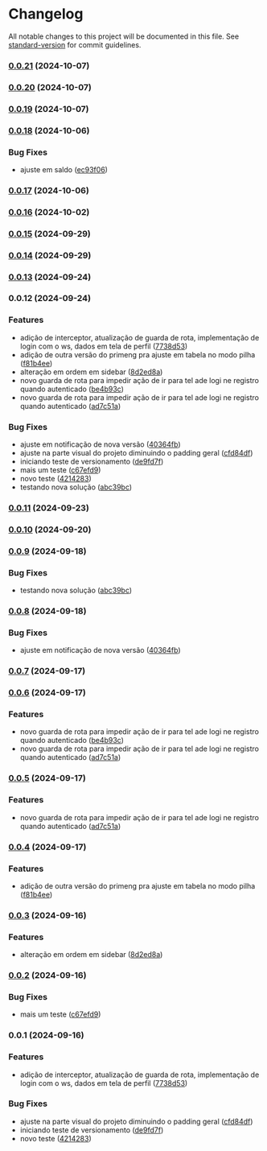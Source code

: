 # Changelog

All notable changes to this project will be documented in this file. See [standard-version](https://github.com/conventional-changelog/standard-version) for commit guidelines.

### [0.0.21](https://github.com/davidguedes/nutfinance/compare/v0.0.20...v0.0.21) (2024-10-07)

### [0.0.20](https://github.com/davidguedes/nutfinance/compare/v0.0.19...v0.0.20) (2024-10-07)

### [0.0.19](https://github.com/davidguedes/nutfinance/compare/v0.0.18...v0.0.19) (2024-10-07)

### [0.0.18](https://github.com/davidguedes/nutfinance/compare/v0.0.17...v0.0.18) (2024-10-06)


### Bug Fixes

* ajuste em saldo ([ec93f06](https://github.com/davidguedes/nutfinance/commit/ec93f06dee8a726a12f8ee9a40f818291cc0028a))

### [0.0.17](https://github.com/davidguedes/nutfinance/compare/v0.0.16...v0.0.17) (2024-10-06)

### [0.0.16](https://github.com/davidguedes/nutfinance/compare/v0.0.15...v0.0.16) (2024-10-02)

### [0.0.15](https://github.com/davidguedes/nutfinance/compare/v0.0.14...v0.0.15) (2024-09-29)

### [0.0.14](https://github.com/davidguedes/nutfinance/compare/v0.0.11...v0.0.14) (2024-09-29)

### [0.0.13](https://github.com/davidguedes/nutfinance/compare/v0.0.12...v0.0.13) (2024-09-24)

### 0.0.12 (2024-09-24)


### Features

* adição de interceptor, atualização de guarda de rota, implementação de login com o ws, dados em tela de perfil ([7738d53](https://github.com/davidguedes/nutfinance/commit/7738d53dbc0d5b2ad46890748a67a8aac8f5826d))
* adição de outra versão do primeng pra ajuste em tabela no modo pilha ([f81b4ee](https://github.com/davidguedes/nutfinance/commit/f81b4eee4b84da08f44c3e7a97e3c1ad1c72f7ab))
* alteração em ordem em sidebar ([8d2ed8a](https://github.com/davidguedes/nutfinance/commit/8d2ed8affe395c17256dec895ebcb8be7768e6d8))
* novo guarda de rota para impedir ação de ir para tel ade logi ne registro quando autenticado ([be4b93c](https://github.com/davidguedes/nutfinance/commit/be4b93cbb771cc658cc61330fa6f17c7fe52faba))
* novo guarda de rota para impedir ação de ir para tel ade logi ne registro quando autenticado ([ad7c51a](https://github.com/davidguedes/nutfinance/commit/ad7c51ab0ef5b5e3ddad3a4c41fdb6764a4a99e1))


### Bug Fixes

* ajuste em notificação de nova versão ([40364fb](https://github.com/davidguedes/nutfinance/commit/40364fb88aca11bbc39ac51d48fa25d958732103))
* ajuste na parte visual do projeto diminuindo o padding geral ([cfd84df](https://github.com/davidguedes/nutfinance/commit/cfd84df90d70f0b525be2a33af384c43911221fa))
* iniciando teste de versionamento ([de9fd7f](https://github.com/davidguedes/nutfinance/commit/de9fd7fb0b887653f597b4eb7a36ec894cf1617d))
* mais um teste ([c67efd9](https://github.com/davidguedes/nutfinance/commit/c67efd90f8287f3bc75fde86b90ff3f8ff4a6887))
* novo teste ([4214283](https://github.com/davidguedes/nutfinance/commit/42142835289dad1fb451b0f397bfc5798b285840))
* testando nova solução ([abc39bc](https://github.com/davidguedes/nutfinance/commit/abc39bcd4f3a6b5b8114d021b3955f7698180094))

### [0.0.11](https://github.com/davidguedes/nutfinance/compare/v0.0.10...v0.0.11) (2024-09-23)

### [0.0.10](https://github.com/davidguedes/nutfinance/compare/v0.0.9...v0.0.10) (2024-09-20)

### [0.0.9](https://github.com/davidguedes/nutfinance/compare/v0.0.8...v0.0.9) (2024-09-18)


### Bug Fixes

* testando nova solução ([abc39bc](https://github.com/davidguedes/nutfinance/commit/abc39bcd4f3a6b5b8114d021b3955f7698180094))

### [0.0.8](https://github.com/davidguedes/nutfinance/compare/v0.0.7...v0.0.8) (2024-09-18)


### Bug Fixes

* ajuste em notificação de nova versão ([40364fb](https://github.com/davidguedes/nutfinance/commit/40364fb88aca11bbc39ac51d48fa25d958732103))

### [0.0.7](https://github.com/davidguedes/nutfinance/compare/v0.0.6...v0.0.7) (2024-09-17)

### [0.0.6](https://github.com/davidguedes/nutfinance/compare/v0.0.4...v0.0.6) (2024-09-17)


### Features

* novo guarda de rota para impedir ação de ir para tel ade logi ne registro quando autenticado ([be4b93c](https://github.com/davidguedes/nutfinance/commit/be4b93cbb771cc658cc61330fa6f17c7fe52faba))
* novo guarda de rota para impedir ação de ir para tel ade logi ne registro quando autenticado ([ad7c51a](https://github.com/davidguedes/nutfinance/commit/ad7c51ab0ef5b5e3ddad3a4c41fdb6764a4a99e1))

### [0.0.5](https://github.com/davidguedes/nutfinance/compare/v0.0.4...v0.0.5) (2024-09-17)


### Features

* novo guarda de rota para impedir ação de ir para tel ade logi ne registro quando autenticado ([ad7c51a](https://github.com/davidguedes/nutfinance/commit/ad7c51ab0ef5b5e3ddad3a4c41fdb6764a4a99e1))

### [0.0.4](https://github.com/davidguedes/nutfinance/compare/v0.0.3...v0.0.4) (2024-09-17)


### Features

* adição de outra versão do primeng pra ajuste em tabela no modo pilha ([f81b4ee](https://github.com/davidguedes/nutfinance/commit/f81b4eee4b84da08f44c3e7a97e3c1ad1c72f7ab))

### [0.0.3](https://github.com/davidguedes/nutfinance/compare/v0.0.2...v0.0.3) (2024-09-16)


### Features

* alteração em ordem em sidebar ([8d2ed8a](https://github.com/davidguedes/nutfinance/commit/8d2ed8affe395c17256dec895ebcb8be7768e6d8))

### [0.0.2](https://github.com/davidguedes/nutfinance/compare/v0.0.1...v0.0.2) (2024-09-16)


### Bug Fixes

* mais um teste ([c67efd9](https://github.com/davidguedes/nutfinance/commit/c67efd90f8287f3bc75fde86b90ff3f8ff4a6887))

### 0.0.1 (2024-09-16)


### Features

* adição de interceptor, atualização de guarda de rota, implementação de login com o ws, dados em tela de perfil ([7738d53](https://github.com/davidguedes/nutfinance/commit/7738d53dbc0d5b2ad46890748a67a8aac8f5826d))


### Bug Fixes

* ajuste na parte visual do projeto diminuindo o padding geral ([cfd84df](https://github.com/davidguedes/nutfinance/commit/cfd84df90d70f0b525be2a33af384c43911221fa))
* iniciando teste de versionamento ([de9fd7f](https://github.com/davidguedes/nutfinance/commit/de9fd7fb0b887653f597b4eb7a36ec894cf1617d))
* novo teste ([4214283](https://github.com/davidguedes/nutfinance/commit/42142835289dad1fb451b0f397bfc5798b285840))
